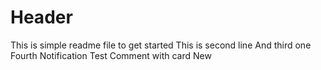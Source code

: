 # Header

This is simple readme file to get started
This is second line
And third one
Fourth
Notification Test
Comment with card
New